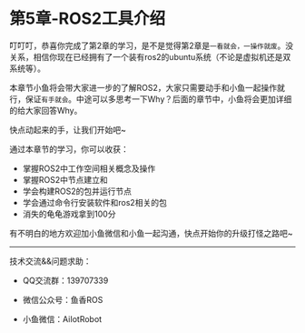 # 第5章-ROS2工具介绍

叮叮叮，恭喜你完成了第2章的学习，是不是觉得第2章是`一看就会，一操作就废`。没关系，相信你现在已经拥有了一个装有ros2的ubuntu系统（不论是虚拟机还是双系统等）。

本章节小鱼将会带大家进一步的了解ROS2，大家只需要动手和小鱼一起操作就行，保证`有手就会`。中途可以多思考一下Why？后面的章节中，小鱼将会更加详细的给大家回答Why。

快点动起来的手，让我们开始吧~




通过本章节的学习，你可以收获：

- 掌握ROS2中工作空间相关概念及操作
- 掌握ROS2中节点建立和                                                                                                                                                                                                                                                                                                                                                                                                                                                                                                                                                                                                                                                                                  
- 学会构建ROS2的包并运行节点
- 学会通过命令行安装软件和ros2相关的包
- 消失的龟龟游戏拿到100分



有不明白的地方欢迎加小鱼微信和小鱼一起沟通，快点开始你的升级打怪之路吧~



------


技术交流&&问题求助：

- QQ交流群：139707339

- 微信公众号：鱼香ROS

- 小鱼微信：AiIotRobot





